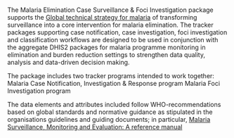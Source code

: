 #

The Malaria Elimination Case Surveillance & Foci Investigation package supports the [Global technical strategy for malaria](https://www.who.int/publications-detail-redirect/9789240031357) of transforming surveillance into a core intervention for malaria elimination. The tracker packages supporting case notification, case investigation, foci investigation and classification workflows are designed to be used in conjunction with the aggregate DHIS2 packages for malaria programme monitoring in elimination and burden reduction settings to strengthen data quality, analysis and data-driven decision making.

The package includes two tracker programs intended to work together:
Malaria Case Notification, Investigation & Response program
Malaria Foci Investigation program

The data elements and attributes included follow WHO-recommendations based on global standards and normative guidance as stipulated in the organisations guidelines and guiding documents; in particular, [Malaria Surveillance, Monitoring and Evaluation: A reference manual](https://www.who.int/publications/i/item/9789241565578)  
